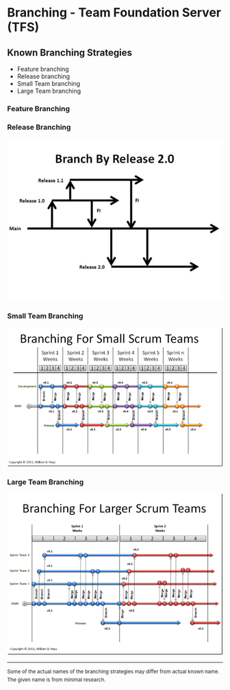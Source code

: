 # Branching - Team Foundation Server (TFS)

## Known Branching Strategies

* Feature branching
* Release branching
* Small Team branching
* Large Team branching

### Feature Branching

### Release Branching
![alt Mainline Release](../images/branching_mainline_release.jpg)

### Small Team Branching
![alt Small Teams](../images/tfs_branching_small_teams.png)

### Large Team Branching
![alt Large Teams](../images/tfs_branching_large_teams.png)

---
<sup>Some of the actual names of the branching strategies may differ from actual known name. The given name is from minimal research.</sup>
